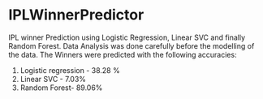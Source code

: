 # IPLWinnerPredictor
IPL winner Prediction using Logistic Regression, Linear SVC and finally Random Forest. Data Analysis was done carefully before the modelling of the data.
The Winners were predicted with the following accuracies:
1) Logistic regression - 38.28 %
2) Linear SVC - 7.03%
3) Random Forest- 89.06%
